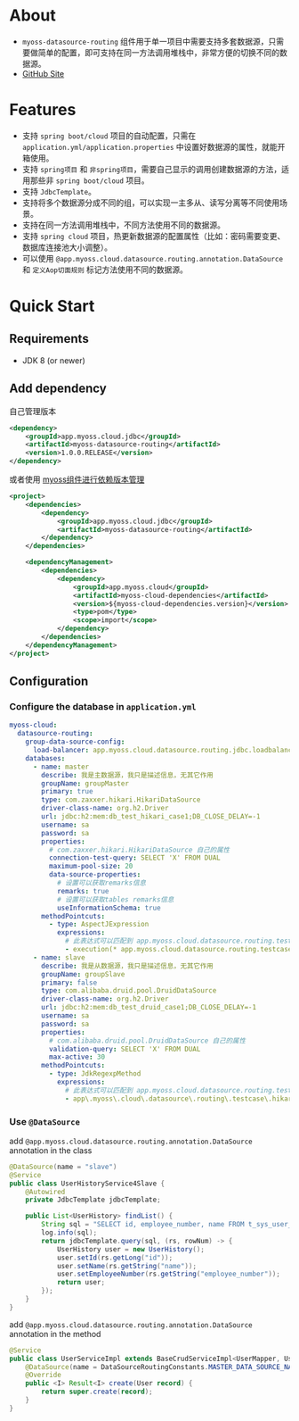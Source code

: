 # About

- `myoss-datasource-routing` 组件用于单一项目中需要支持多套数据源，只需要做简单的配置，即可支持在同一方法调用堆栈中，非常方便的切换不同的数据源。
- [GitHub Site](https://github.com/myoss-cloud/myoss-datasource-routing)

# Features

- 支持 `spring boot/cloud` 项目的自动配置，只需在 `application.yml/application.properties` 中设置好数据源的属性，就能开箱使用。
- 支持 `spring项目` 和 `非spring项目`，需要自己显示的调用创建数据源的方法，适用那些非 `spring boot/cloud` 项目。
- 支持 `JdbcTemplate`。
- 支持将多个数据源分成不同的组，可以实现一主多从、读写分离等不同使用场景。
- 支持在同一方法调用堆栈中，不同方法使用不同的数据源。
- 支持 `spring cloud` 项目，热更新数据源的配置属性（比如：密码需要变更、数据库连接池大小调整）。
- 可以使用 `@app.myoss.cloud.datasource.routing.annotation.DataSource` 和 `定义Aop切面规则` 标记方法使用不同的数据源。

# Quick Start

## Requirements

- JDK 8 (or newer) 

## Add dependency

自己管理版本

```xml
<dependency>
    <groupId>app.myoss.cloud.jdbc</groupId>
    <artifactId>myoss-datasource-routing</artifactId>
    <version>1.0.0.RELEASE</version>
</dependency>
```

或者使用 [myoss组件进行依赖版本管理](/artifact-version/manage-dependencies.md)

```xml
<project>
    <dependencies>
        <dependency>
            <groupId>app.myoss.cloud.jdbc</groupId>
            <artifactId>myoss-datasource-routing</artifactId>
        </dependency>
    </dependencies>

    <dependencyManagement>
        <dependencies>
            <dependency>
                <groupId>app.myoss.cloud</groupId>
                <artifactId>myoss-cloud-dependencies</artifactId>
                <version>${myoss-cloud-dependencies.version}</version>
                <type>pom</type>
                <scope>import</scope>
            </dependency>
        </dependencies>
    </dependencyManagement>
</project>
```

## Configuration

### Configure the database in `application.yml`

```yaml
myoss-cloud:
  datasource-routing:
    group-data-source-config:
      load-balancer: app.myoss.cloud.datasource.routing.jdbc.loadbalancer.impl.RandomDataSourceLoadBalanced
    databases:
      - name: master
        describe: 我是主数据源，我只是描述信息，无其它作用
        groupName: groupMaster
        primary: true
        type: com.zaxxer.hikari.HikariDataSource
        driver-class-name: org.h2.Driver
        url: jdbc:h2:mem:db_test_hikari_case1;DB_CLOSE_DELAY=-1
        username: sa
        password: sa
        properties:
          # com.zaxxer.hikari.HikariDataSource 自己的属性
          connection-test-query: SELECT 'X' FROM DUAL
          maximum-pool-size: 20
          data-source-properties:
            # 设置可以获取remarks信息
            remarks: true
            # 设置可以获取tables remarks信息
            useInformationSchema: true
        methodPointcuts:
          - type: AspectJExpression
            expressions:
              # 此表达式可以匹配到 app.myoss.cloud.datasource.routing.testcase.hikari.user 这个package及所有子package下任何类的任何方法
              - execution(* app.myoss.cloud.datasource.routing.testcase.hikari.user..**.*(..))
      - name: slave
        describe: 我是从数据源，我只是描述信息，无其它作用
        groupName: groupSlave
        primary: false
        type: com.alibaba.druid.pool.DruidDataSource
        driver-class-name: org.h2.Driver
        url: jdbc:h2:mem:db_test_druid_case1;DB_CLOSE_DELAY=-1
        username: sa
        password: sa
        properties:
          # com.alibaba.druid.pool.DruidDataSource 自己的属性
          validation-query: SELECT 'X' FROM DUAL
          max-active: 30
        methodPointcuts:
          - type: JdkRegexpMethod
            expressions:
              # 此表达式可以匹配到 app.myoss.cloud.datasource.routing.testcase.hikari.history 这个package及所有子package下任何类的任何方法
              - app\.myoss\.cloud\.datasource\.routing\.testcase\.hikari\.history\..*
```

### Use `@DataSource`

add `@app.myoss.cloud.datasource.routing.annotation.DataSource` annotation in the class

```java
@DataSource(name = "slave")
@Service
public class UserHistoryService4Slave {
    @Autowired
    private JdbcTemplate jdbcTemplate;

    public List<UserHistory> findList() {
        String sql = "SELECT id, employee_number, name FROM t_sys_user_history";
        log.info(sql);
        return jdbcTemplate.query(sql, (rs, rowNum) -> {
            UserHistory user = new UserHistory();
            user.setId(rs.getLong("id"));
            user.setName(rs.getString("name"));
            user.setEmployeeNumber(rs.getString("employee_number"));
            return user;
        });
    }
}
```

add `@app.myoss.cloud.datasource.routing.annotation.DataSource` annotation in the method

```java
@Service
public class UserServiceImpl extends BaseCrudServiceImpl<UserMapper, User> implements UserService {
    @DataSource(name = DataSourceRoutingConstants.MASTER_DATA_SOURCE_NAME)
    @Override
    public <I> Result<I> create(User record) {
        return super.create(record);
    }
}
```